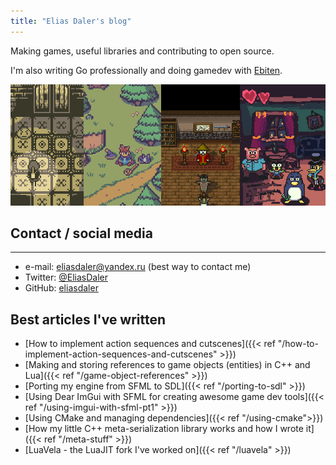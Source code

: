 ```yaml
---
title: "Elias Daler's blog"
---
```


Making games, useful libraries and contributing to open source.

I'm also writing Go professionally and doing gamedev with [Ebiten](https://ebiten.org/).

![banner](banner.png)

## Contact / social media

___

* e-mail: [eliasdaler@yandex.ru](mailto:eliasdaler@yandex.ru) (best way to contact me)
* Twitter: [@EliasDaler](https://twitter.com/EliasDaler)
* GitHub: [eliasdaler](https://github.com/eliasdaler)

## Best articles I've written

- [How to implement action sequences and cutscenes]({{< ref "/how-to-implement-action-sequences-and-cutscenes" >}})
- [Making and storing references to game objects (entities) in C++ and Lua]({{< ref "/game-object-references" >}})
- [Porting my engine from SFML to SDL]({{< ref "/porting-to-sdl" >}})
- [Using Dear ImGui with SFML for creating awesome game dev tools]({{< ref "/using-imgui-with-sfml-pt1" >}})
- [Using CMake and managing dependencies]({{< ref "/using-cmake">}})
- [How my little C++ meta-serialization library works and how I wrote it]({{< ref "/meta-stuff" >}})
- [LuaVela - the LuaJIT fork I've worked on]({{< ref "/luavela" >}})

